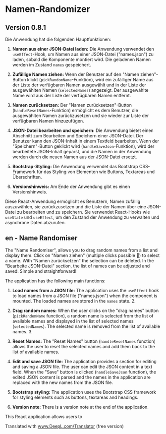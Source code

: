 # Namen-Randomizer

## Version 0.8.1

Die Anwendung hat die folgenden Hauptfunktionen:

1. **Namen aus einer JSON-Datei laden:** Die Anwendung verwendet den `useEffect`-Hook, um Namen aus einer JSON-Datei ("names.json") zu laden, sobald die Komponente montiert wird. Die geladenen Namen werden im Zustand `names` gespeichert.

2. **Zufällige Namen ziehen:** Wenn der Benutzer auf den "Namen ziehen"-Button klickt (`pickRandomName`-Funktion), wird ein zufälliger Name aus der Liste der verfügbaren Namen ausgewählt und in der Liste der ausgewählten Namen (`selectedNames`) angezeigt. Der ausgewählte Name wird aus der Liste der verfügbaren Namen entfernt.

3. **Namen zurücksetzen:** Der "Namen zurücksetzen"-Button (`handleResetNames`-Funktion) ermöglicht es dem Benutzer, die ausgewählten Namen zurückzusetzen und sie wieder zur Liste der verfügbaren Namen hinzuzufügen.

4. **JSON-Datei bearbeiten und speichern:** Die Anwendung bietet einen Abschnitt zum Bearbeiten und Speichern einer JSON-Datei. Der Benutzer kann den JSON-Inhalt in einem Textfeld bearbeiten. Wenn der "Speichern"-Button geklickt wird (`handleSaveJson`-Funktion), wird der bearbeitete JSON-Inhalt geparst, und die Namen in der Anwendung werden durch die neuen Namen aus der JSON-Datei ersetzt.

5. **Bootstrap-Styling:** Die Anwendung verwendet das Bootstrap CSS-Framework für das Styling von Elementen wie Buttons, Textareas und Überschriften.

6. **Versionshinweis:** Am Ende der Anwendung gibt es einen Versionshinweis.

Diese React-Anwendung ermöglicht es Benutzern, Namen zufällig auszuwählen, sie zurückzusetzen und die Liste der Namen über eine JSON-Datei zu bearbeiten und zu speichern. Sie verwendet React-Hooks wie `useState` und `useEffect`, um den Zustand der Anwendung zu verwalten und asynchrone Daten abzurufen.

## en - Name Randomiser

The "Name Randomiser", allows you to drag random names from a list and display them. Click on "Namen ziehen" (multiple clicks possible 🥳) to select a name. With "Namen zurücksetzen" the selection can be deleted. In the "Bearbeite JSON-Datei" section, the list of names can be adjusted and saved. Simple and straightforward!

The application has the following main functions:

1. **Load names from a JSON file:** The application uses the `useEffect` hook to load names from a JSON file ("names.json") when the component is mounted. The loaded names are stored in the `names` state. 2.

2. **Drag random names:** When the user clicks on the "drag names" button (`pickRandomName` function), a random name is selected from the list of available names and displayed in the list of selected names (`selectedNames`). The selected name is removed from the list of available names. 3.

3. **Reset Names:** The "Reset Names" button (`handleResetNames` function) allows the user to reset the selected names and add them back to the list of available names.

4. **Edit and save JSON file:** The application provides a section for editing and saving a JSON file. The user can edit the JSON content in a text field. When the "Save" button is clicked (`handleSaveJson` function), the edited JSON content is parsed and the names in the application are replaced with the new names from the JSON file.

5. **Bootstrap styling:** The application uses the Bootstrap CSS framework for styling elements such as buttons, textareas and headings.

6. **Version note:** There is a version note at the end of the application.

This React application allows users to

Translated with www.DeepL.com/Translator (free version)
